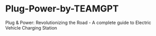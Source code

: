 # Plug-Power-by-TEAMGPT
Plug &amp; Power: Revolutionizing the Road - A complete guide to Electric Vehicle Charging Station

